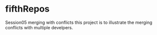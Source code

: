 # fifthRepos
Session05 merging with conflicts
this project is to illustrate the merging conflicts with multiple develpers.
